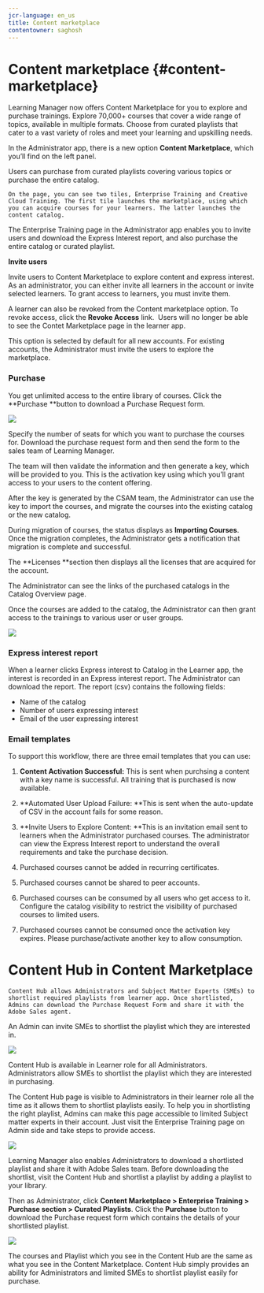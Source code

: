 ```yaml
---
jcr-language: en_us
title: Content marketplace
contentowner: saghosh
---
```



# Content marketplace {#content-marketplace}

Learning Manager now offers Content Marketplace for you to explore and purchase trainings. Explore 70,000+ courses that cover a wide range of topics, available in multiple formats. Choose from curated playlists that cater to a vast variety of roles and meet your learning and upskilling needs.

In the Administrator app, there is a new option&nbsp;**Content&nbsp;Marketplace**, which you’ll find&nbsp;on the left panel.

Users can purchase from curated playlists covering various topics or purchase the entire catalog.&nbsp;

`On the page, you can see two tiles, Enterprise Training and Creative Cloud Training. The first tile launches the marketplace, using which you can acquire courses for your learners. The latter launches the content catalog.`

The&nbsp;Enterprise Training&nbsp;page in the Administrator app enables you to invite users and download the Express Interest report, and also purchase the entire catalog or curated playlist.

**Invite users**

Invite users to Content Marketplace to explore content and express interest. As an administrator, you can either invite all learners in the account or invite selected learners. To grant access to learners, you must invite them.

A learner can also be revoked from the Content marketplace option. To revoke access, click the **Revoke Access** link.&nbsp;&nbsp;Users will no longer be able to see the Contet Marketplace page in the learner app.&nbsp;

This option is selected by default for all new accounts. For existing accounts, the Administrator must invite the users to explore the marketplace.

### Purchase

You get unlimited access to the entire library of courses. Click the **Purchase **button to download a Purchase Request form.

![](assets/purchase-request.png)

Specify the number of seats for which you want to purchase the courses for. Download the purchase request form and then send the form to the sales team of Learning Manager.

The team will then validate the information and then generate a key, which will be provided to you. This is the activation key using which you’ll grant access to your users to the content offering.

After the key is generated by the CSAM team, the Administrator can use the key to import the courses, and migrate the courses into the existing catalog or the new catalog.

During migration of courses, the status displays as **Importing Courses**. Once the migration completes, the Administrator gets a notification that migration is complete and successful.

The **Licenses **section then displays all the licenses that are acquired for the account.

The Administrator can see the links of the purchased catalogs in the Catalog Overview page.

Once the courses are added to the catalog, the Administrator can then grant access to the trainings to various user or user groups.

![](assets/licenses.png) 

### Express interest report

When a learner clicks Express interest to Catalog in the Learner app, the interest is recorded in an Express interest report. The Administrator can download the report. The report (csv) contains the following fields:

* Name of the catalog
* Number of users expressing interest
* Email of the user expressing interest

### Email templates

To support this workflow, there are three email templates that you can use:

1. **Content Activation Successful:**&nbsp;This is sent when purchsing a content with a key name is successful. All training that is purchased is now available.
1. **Automated User Upload Failure:&nbsp;**This is sent when the auto-update of CSV in the account fails for some reason.
1. **Invite Users to Explore Content:&nbsp;**This is an invitation email sent to learners when the Administrator purchased courses.&nbsp;The administrator can view the Express Interest report to understand the overall requirements and take the purchase decision.

1. Purchased courses cannot be added in recurring certificates.
1. Purchased courses cannot be shared to peer accounts.
1. Purchased courses can be consumed by all users who get access to it. Configure the catalog visibility to restrict the visibility of purchased courses to limited users.
1. Purchased courses cannot be consumed once the activation key expires. Please purchase/activate another key to allow consumption.

# Content Hub in Content Marketplace

`Content Hub allows Administrators and Subject Matter Experts (SMEs) to shortlist required playlists from learner app. Once shortlisted, Admins can download the Purchase Request Form and share it with the Adobe Sales agent.`

An Admin can invite SMEs to shortlist the playlist which they are interested in.&nbsp;

![](assets/content-hub.png)

Content Hub is available in Learner role for&nbsp;all&nbsp;Administrators. Administrators allow SMEs to shortlist the playlist which they are interested in purchasing.

The Content Hub page is visible to Administrators in their learner role all the time as it allows them to shortlist playlists easily. To help you in shortlisting the right playlist, Admins can make this page accessible to limited Subject matter experts in their account. Just visit the Enterprise Training page on Admin side and take steps to provide access.&nbsp;&nbsp;

![](assets/content-hub-resources.png)

Learning Manager also enables Administrators to download a shortlisted playlist and share it with Adobe Sales team. Before downloading the shortlist, visit the Content Hub and shortlist a playlist by adding a playlist to your library.&nbsp;

Then as Administrator, click&nbsp;**Content Marketplace > Enterprise Training > Purchase section > Curated Playlists**. Click the **Purchase** button to download the Purchase request form which contains the details of your shortlisted playlist.

![](assets/download-purchase-request.png)

The courses and Playlist which you see in the&nbsp;Content Hub&nbsp;are the same as what you see in the&nbsp;Content Marketplace. Content Hub simply provides an ability for Administrators and limited SMEs to shortlist playlist easily for purchase.&nbsp;&nbsp;  

